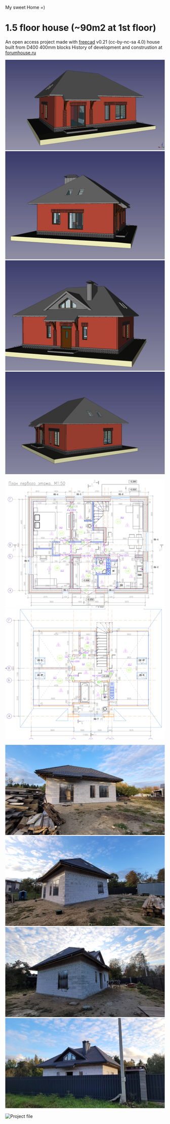 My sweet Home =) 

# 1.5 floor house (~90m2 at 1st floor)
An open access project made with [freecad](https://www.freecadweb.org/?lang=ru) v0.21 (cc-by-nc-sa 4.0)
house built from D400 400mm blocks
History of development and construstion at [forumhouse.ru](https://www.forumhouse.ru/threads/528793/)

![plot](./photo_2024-05-30_16-40-44.jpg)
![plot](./photo_2024-05-30_16-40-44_2.jpg)
![plot](./photo_2024-05-30_16-40-44_3.jpg)
![plot](./photo_2024-05-30_16-40-44_4.jpg)

![plot](./pl1.png)
![plot](./fl2.png)

![plot](./20241006_165447.jpg)
![plot](./20241006_165509.jpg)
![plot](./20241006_165533.jpg)
![plot](./20241006_165853.jpg)

![Project file](./window_mod_150324_90m2_mod_gazobeton_1NF_250x120_oblicovka_termopanel.FCStd)

